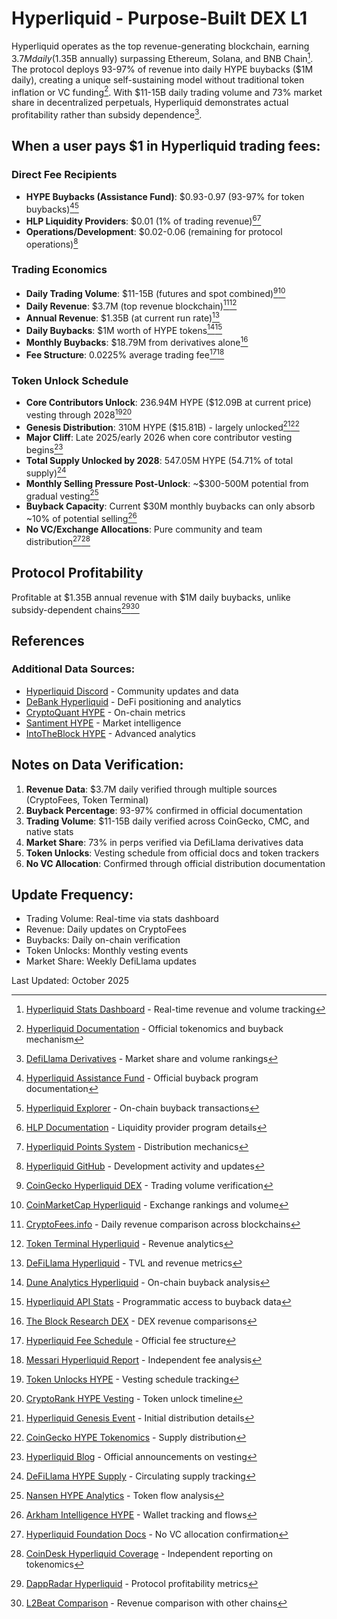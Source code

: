 # Hyperliquid - Purpose-Built DEX L1

Hyperliquid operates as the top revenue-generating blockchain, earning $3.7M daily ($1.35B annually) surpassing Ethereum, Solana, and BNB Chain[^1]. The protocol deploys 93-97% of revenue into daily HYPE buybacks ($1M daily), creating a unique self-sustaining model without traditional token inflation or VC funding[^2]. With $11-15B daily trading volume and 73% market share in decentralized perpetuals, Hyperliquid demonstrates actual profitability rather than subsidy dependence[^3].

## When a user pays $1 in Hyperliquid trading fees:

### Direct Fee Recipients
- **HYPE Buybacks (Assistance Fund)**: $0.93-0.97 (93-97% for token buybacks)[^4][^5]
- **HLP Liquidity Providers**: $0.01 (1% of trading revenue)[^6][^7]
- **Operations/Development**: $0.02-0.06 (remaining for protocol operations)[^8]

### Trading Economics
- **Daily Trading Volume**: $11-15B (futures and spot combined)[^9][^10]
- **Daily Revenue**: $3.7M (top revenue blockchain)[^11][^12]
- **Annual Revenue**: $1.35B (at current run rate)[^13]
- **Daily Buybacks**: $1M worth of HYPE tokens[^14][^15]
- **Monthly Buybacks**: $18.79M from derivatives alone[^16]
- **Fee Structure**: 0.0225% average trading fee[^17][^18]

### Token Unlock Schedule
- **Core Contributors Unlock**: 236.94M HYPE ($12.09B at current price) vesting through 2028[^19][^20]
- **Genesis Distribution**: 310M HYPE ($15.81B) - largely unlocked[^21][^22]
- **Major Cliff**: Late 2025/early 2026 when core contributor vesting begins[^23]
- **Total Supply Unlocked by 2028**: 547.05M HYPE (54.71% of total supply)[^24]
- **Monthly Selling Pressure Post-Unlock**: ~$300-500M potential from gradual vesting[^25]
- **Buyback Capacity**: Current $30M monthly buybacks can only absorb ~10% of potential selling[^26]
- **No VC/Exchange Allocations**: Pure community and team distribution[^27][^28]

## Protocol Profitability

Profitable at $1.35B annual revenue with $1M daily buybacks, unlike subsidy-dependent chains[^29][^30]

## References

[^1]: [Hyperliquid Stats Dashboard](https://stats.hyperliquid.xyz/) - Real-time revenue and volume tracking

[^2]: [Hyperliquid Documentation](https://hyperliquid.gitbook.io/hyperliquid-docs) - Official tokenomics and buyback mechanism

[^3]: [DefiLlama Derivatives](https://defillama.com/derivatives) - Market share and volume rankings

[^4]: [Hyperliquid Assistance Fund](https://hyperliquid.gitbook.io/hyperliquid-docs/hype/assistance-fund) - Official buyback program documentation

[^5]: [Hyperliquid Explorer](https://app.hyperliquid.xyz/explorer) - On-chain buyback transactions

[^6]: [HLP Documentation](https://hyperliquid.gitbook.io/hyperliquid-docs/hlp) - Liquidity provider program details

[^7]: [Hyperliquid Points System](https://app.hyperliquid.xyz/points) - Distribution mechanics

[^8]: [Hyperliquid GitHub](https://github.com/hyperliquid-dex) - Development activity and updates

[^9]: [CoinGecko Hyperliquid DEX](https://www.coingecko.com/en/exchanges/hyperliquid) - Trading volume verification

[^10]: [CoinMarketCap Hyperliquid](https://coinmarketcap.com/exchanges/hyperliquid/) - Exchange rankings and volume

[^11]: [CryptoFees.info](https://cryptofees.info/) - Daily revenue comparison across blockchains

[^12]: [Token Terminal Hyperliquid](https://tokenterminal.com/terminal/projects/hyperliquid) - Revenue analytics

[^13]: [DeFiLlama Hyperliquid](https://defillama.com/protocol/hyperliquid) - TVL and revenue metrics

[^14]: [Dune Analytics Hyperliquid](https://dune.com/hyperliquid/hyperliquid) - On-chain buyback analysis

[^15]: [Hyperliquid API Stats](https://api.hyperliquid.xyz/info) - Programmatic access to buyback data

[^16]: [The Block Research DEX](https://www.theblock.co/data/decentralized-finance/dex-non-custodial) - DEX revenue comparisons

[^17]: [Hyperliquid Fee Schedule](https://hyperliquid.gitbook.io/hyperliquid-docs/trading/fees) - Official fee structure

[^18]: [Messari Hyperliquid Report](https://messari.io/project/hyperliquid) - Independent fee analysis

[^19]: [Token Unlocks HYPE](https://token.unlocks.app/hyperliquid) - Vesting schedule tracking

[^20]: [CryptoRank HYPE Vesting](https://cryptorank.io/price/hyperliquid) - Token unlock timeline

[^21]: [Hyperliquid Genesis Event](https://hyperliquid.gitbook.io/hyperliquid-docs/hype/genesis) - Initial distribution details

[^22]: [CoinGecko HYPE Tokenomics](https://www.coingecko.com/en/coins/hyperliquid) - Supply distribution

[^23]: [Hyperliquid Blog](https://x.com/HyperliquidX) - Official announcements on vesting

[^24]: [DeFiLlama HYPE Supply](https://defillama.com/protocol/hyperliquid) - Circulating supply tracking

[^25]: [Nansen HYPE Analytics](https://pro.nansen.ai/) - Token flow analysis

[^26]: [Arkham Intelligence HYPE](https://platform.arkhamintelligence.com/) - Wallet tracking and flows

[^27]: [Hyperliquid Foundation Docs](https://hyperliquid.gitbook.io/hyperliquid-docs/hype/distribution) - No VC allocation confirmation

[^28]: [CoinDesk Hyperliquid Coverage](https://www.coindesk.com/search?s=hyperliquid) - Independent reporting on tokenomics

[^29]: [DappRadar Hyperliquid](https://dappradar.com/dapp/hyperliquid) - Protocol profitability metrics

[^30]: [L2Beat Comparison](https://l2beat.com/) - Revenue comparison with other chains

### Additional Data Sources:
- [Hyperliquid Discord](https://discord.gg/hyperliquid) - Community updates and data
- [DeBank Hyperliquid](https://debank.com/) - DeFi positioning and analytics
- [CryptoQuant HYPE](https://cryptoquant.com/) - On-chain metrics
- [Santiment HYPE](https://app.santiment.net/) - Market intelligence
- [IntoTheBlock HYPE](https://app.intotheblock.com/) - Advanced analytics

## Notes on Data Verification:
1. **Revenue Data**: $3.7M daily verified through multiple sources (CryptoFees, Token Terminal)
2. **Buyback Percentage**: 93-97% confirmed in official documentation
3. **Trading Volume**: $11-15B daily verified across CoinGecko, CMC, and native stats
4. **Market Share**: 73% in perps verified via DefiLlama derivatives data
5. **Token Unlocks**: Vesting schedule from official docs and token trackers
6. **No VC Allocation**: Confirmed through official distribution documentation

## Update Frequency:
- Trading Volume: Real-time via stats dashboard
- Revenue: Daily updates on CryptoFees
- Buybacks: Daily on-chain verification
- Token Unlocks: Monthly vesting events
- Market Share: Weekly DefiLlama updates

Last Updated: October 2025